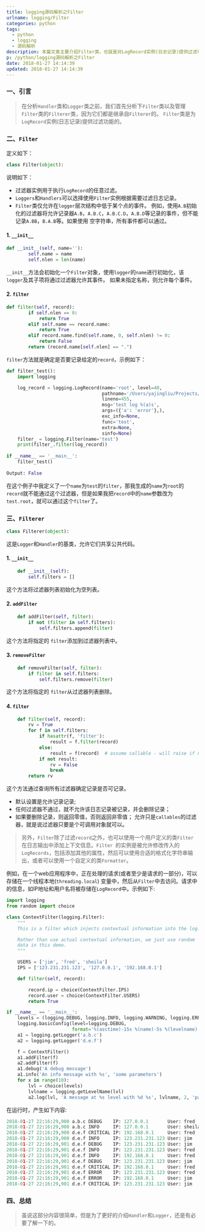 ```yaml
---
title: logging源码解析之Filter
urlname: logging/Filter
categories: python
tags:
  - python
  - logging
  - 源码解析
description: 本篇文章主要介绍Filter类，也就是对LogRecord实例(日志记录)提供过滤功能。
p: /python/logging源码解析之Filter
date: 2018-01-27 14:14:39
updated: 2018-01-27 14:14:39
---
```

### 一、引言
> 在分析`Handler`类和`Logger`类之前，我们首先分析下`Filter`类以及管理`Filter`类的`Filterer`类，因为它们都是继承自`Filterer`的。
`Filter`类是为`LogRecord`实例(日志记录)提供过滤功能的。

### 二、`Filter`
定义如下：
```python
class Filter(object):
```
说明如下：
- 过滤器实例用于执行`LogRecord`的任意过滤。
- `Loggers`和`Handlers`可以选择使用`Filter`实例根据需要过滤日志记录。 
- `Filter`类仅允许在`logger`层次结构中低于某个点的事件。 例如，使用`A.B`初始化的过滤器将允许记录器`A.B`，`A.B.C`，`A.B.C.D`，`A.B.D`等记录的事件，但不能记录`A.BB`，`B.A.B`等。如果使用 空字符串，所有事件都可以通过。

#### 1. `__init__`
```python
def __init__(self, name=''):
        self.name = name
        self.nlen = len(name)
```
`__init__`方法会初始化一个`Filter`对象，使用`logger`的`name`进行初始化，该`logger`及其子项将通过过滤器允许其事件。 如果未指定名称，则允许每个事件。
#### 2. `filter`
```python
def filter(self, record):
        if self.nlen == 0:
            return True
        elif self.name == record.name:
            return True
        elif record.name.find(self.name, 0, self.nlen) != 0:
            return False
        return (record.name[self.nlen] == ".")
```
`filter`方法就是确定是否要记录给定的`record`，示例如下：
```python
def filter_test():
    import logging

    log_record = logging.LogRecord(name='root', level=40,
                                   pathname='/Users/yajingliu/Projects/PycharmProjects/gunicorn/gunicorn/glogging.py',
                                   lineno=455,
                                   msg='test log %(a)s',
                                   args=({'a': 'error'},),
                                   exc_info=None,
                                   func='test',
                                   extra=None,
                                   sinfo=None)
    filter_ = logging.Filter(name='test')
    print(filter_.filter(log_record))
    
if __name__ == '__main__':
    filter_test()
    
Output: False
```
在这个例子中我定义了一个`name`为`test`的`filter`，那我生成的`name`为`root`的`record`就不能通过这个过滤器，但是如果我把`record`中的`name`参数改为`test.root`，就可以通过这个`filter`了。
### 三、`Filterer`
```python
class Filterer(object):
```
这是`Logger`和`Handler`的基类，允许它们共享公共代码。
#### 1. `__init__`
```python
    def __init__(self):
        self.filters = []
```
这个方法将过滤器列表初始化为空列表。
#### 2. `addFilter`
```python
    def addFilter(self, filter):
        if not (filter in self.filters):
            self.filters.append(filter)
```
这个方法将指定的 `filter`添加到过滤器列表中。
#### 3. `removeFilter`
```python
    def removeFilter(self, filter):
        if filter in self.filters:
            self.filters.remove(filter)
```
这个方法将指定的 `filter`从过滤器列表删除。
#### 4. `filter`
```python
    def filter(self, record):
        rv = True
        for f in self.filters:
            if hasattr(f, 'filter'):
                result = f.filter(record)
            else:
                result = f(record)  # assume callable - will raise if not
            if not result:
                rv = False
                break
        return rv
```
这个方法通过查询所有过滤器确定记录是否可记录。
- 默认设置是允许记录记录; 
- 任何过滤器不通过，就不允许该日志记录被记录，并会删除记录；
- 如果要删除记录，则返回零值，否则返回非零值；
允许只是`callables`的过滤器，就是说过滤器只要是个可调用对象就可以。

> 另外，`Filter`除了过滤`record`之外，也可以使用一个用户定义的类`Filter`在日志输出中添加上下文信息。`Filter `的实例是被允许修改传入的 `LogRecords`，包括添加其他的属性，然后可以使用合适的格式化字符串输出，或者可以使用一个自定义的类`Formatter`。

例如，在一个web应用程序中，正在处理的请求(或者至少是请求的一部分)，可以存储在一个线程本地(`threading.local`) 变量中，然后从`Filter`中去访问。请求中的信息，如IP地址和用户名将被存储在`LogRecord`中。示例如下:
```python
import logging
from random import choice

class ContextFilter(logging.Filter):
    """
    This is a filter which injects contextual information into the log.

    Rather than use actual contextual information, we just use random
    data in this demo.
    """

    USERS = ['jim', 'fred', 'sheila']
    IPS = ['123.231.231.123', '127.0.0.1', '192.168.0.1']

    def filter(self, record):

        record.ip = choice(ContextFilter.IPS)
        record.user = choice(ContextFilter.USERS)
        return True

if __name__ == '__main__':
    levels = (logging.DEBUG, logging.INFO, logging.WARNING, logging.ERROR, logging.CRITICAL)
    logging.basicConfig(level=logging.DEBUG,
                        format='%(asctime)-15s %(name)-5s %(levelname)-8s IP: %(ip)-15s User: %(user)-8s %(message)s')
    a1 = logging.getLogger('a.b.c')
    a2 = logging.getLogger('d.e.f')

    f = ContextFilter()
    a1.addFilter(f)
    a2.addFilter(f)
    a1.debug('A debug message')
    a1.info('An info message with %s', 'some parameters')
    for x in range(10):
        lvl = choice(levels)
        lvlname = logging.getLevelName(lvl)
        a2.log(lvl, 'A message at %s level with %d %s', lvlname, 2, 'parameters')
```
在运行时，产生如下内容:
```python
2018-01-27 22:16:29,900 a.b.c DEBUG    IP: 127.0.0.1       User: fred     A debug message
2018-01-27 22:16:29,900 a.b.c INFO     IP: 127.0.0.1       User: sheila   An info message with some parameters
2018-01-27 22:16:29,900 d.e.f CRITICAL IP: 192.168.0.1     User: fred     A message at CRITICAL level with 2 parameters
2018-01-27 22:16:29,900 d.e.f INFO     IP: 123.231.231.123 User: jim      A message at INFO level with 2 parameters
2018-01-27 22:16:29,901 d.e.f DEBUG    IP: 123.231.231.123 User: jim      A message at DEBUG level with 2 parameters
2018-01-27 22:16:29,901 d.e.f INFO     IP: 123.231.231.123 User: fred     A message at INFO level with 2 parameters
2018-01-27 22:16:29,901 d.e.f INFO     IP: 192.168.0.1     User: fred     A message at INFO level with 2 parameters
2018-01-27 22:16:29,901 d.e.f DEBUG    IP: 123.231.231.123 User: jim      A message at DEBUG level with 2 parameters
2018-01-27 22:16:29,901 d.e.f CRITICAL IP: 192.168.0.1     User: fred     A message at CRITICAL level with 2 parameters
2018-01-27 22:16:29,901 d.e.f ERROR    IP: 123.231.231.123 User: fred     A message at ERROR level with 2 parameters
2018-01-27 22:16:29,901 d.e.f ERROR    IP: 192.168.0.1     User: jim      A message at ERROR level with 2 parameters
2018-01-27 22:16:29,901 d.e.f CRITICAL IP: 123.231.231.123 User: jim      A message at CRITICAL level with 2 parameters
```
### 四、总结
> 虽说这部分内容很简单，但是为了更好的介绍`Handler`和`Logger`，还是有必要了解一下的。

